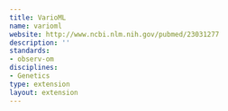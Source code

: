 ```yaml
---
title: VarioML
name: varioml
website: http://www.ncbi.nlm.nih.gov/pubmed/23031277
description: ''
standards:
- observ-om
disciplines:
- Genetics
type: extension
layout: extension
---
```


